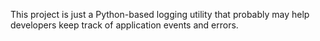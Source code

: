This project is just a Python-based logging utility that probably may help developers keep track of application events and errors.